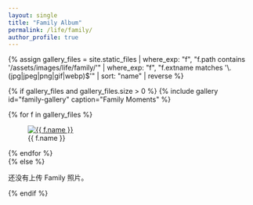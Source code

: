 ```yaml
---
layout: single
title: "Family Album"
permalink: /life/family/
author_profile: true
---
```


{% assign gallery_files = site.static_files
  | where_exp: "f", "f.path contains '/assets/images/life/family/'"
  | where_exp: "f", "f.extname matches '\\.(jpg|jpeg|png|gif|webp)$'"
  | sort: "name"
  | reverse
%}

{% if gallery_files and gallery_files.size > 0 %}
  {% include gallery id="family-gallery" caption="Family Moments" %}
  <div id="family-gallery">
    {% for f in gallery_files %}
      <figure>
        <a href="{{ f.path | relative_url }}">
          <img src="{{ f.path | relative_url }}" alt="{{ f.name }}">
        </a>
        <figcaption>{{ f.name }}</figcaption>
      </figure>
    {% endfor %}
  </div>
{% else %}
  <p>还没有上传 Family 照片。</p>
{% endif %}
